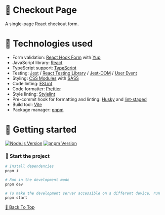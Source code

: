 # 🛒 Checkout Page

A single-page React checkout form.

# 🔧 Technologies used

- Form validation: [React Hook Form](https://react-hook-form.com/) with [Yup](https://github.com/jquense/yup)
- JavaScript library: [React](https://reactjs.org/)
- TypeScript support: [TypeScript](https://www.typescriptlang.org/)
- Testing: [Jest](https://jestjs.io/) / [React Testing Library](https://testing-library.com/docs/react-testing-library/intro/) / [Jest-DOM](https://testing-library.com/docs/ecosystem-jest-dom/) / [User Event](https://testing-library.com/docs/user-event/intro/)
- Styling: [CSS Modules](https://github.com/css-modules/css-modules/) with [SASS](https://sass-lang.com/)
- Code linting: [ESLint](https://eslint.org/)
- Code formatter: [Prettier](https://prettier.io/)
- Style linting: [Stylelint](https://stylelint.io/)
- Pre-commit hook for formatting and linting: [Husky](https://typicode.github.io/husky/) and [lint-staged](https://github.com/okonet/lint-staged/)
- Build tool: [Vite](https://vitejs.dev/)
- Package manager: [pnpm](https://pnpm.io/)

# 🚀 Getting started

[![Node.js Version](https://img.shields.io/badge/node-v20.11.1-339933?logo=nodedotjs)](https://nodejs.org/)
[![pnpm Version](https://img.shields.io/badge/pnpm-v9.2.0-F69220?logo=pnpm)](https://www.npmjs.com/package/pnpm/v/9.2.0)

### 🎈 Start the project

```bash
# Install dependencies
pnpm i

# Run in the development mode
pnpm dev

# To make the development server accessible on a different device, run
pnpm start

```

[🔼 Back To Top](#top)

